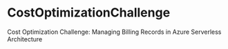 # CostOptimizationChallenge
Cost Optimization Challenge: Managing Billing Records in Azure Serverless Architecture
